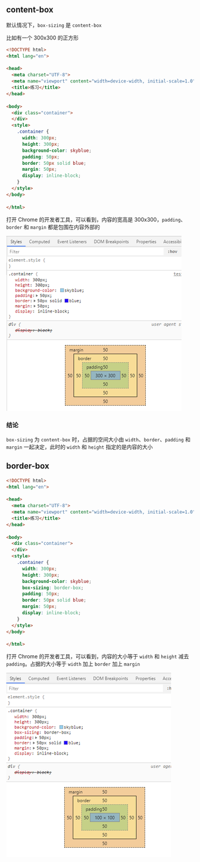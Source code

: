 ## content-box

默认情况下，`box-sizing` 是 `content-box`

比如有一个 300x300 的正方形

```html
<!DOCTYPE html>
<html lang="en">

<head>
  <meta charset="UTF-8">
  <meta name="viewport" content="width=device-width, initial-scale=1.0">
  <title>练习</title>
</head>

<body>
  <div class="container">
  </div>
  <style>
    .container {
      width: 300px;
      height: 300px;
      background-color: skyblue;
      padding: 50px;
      border: 50px solid blue;
      margin: 50px;
      display: inline-block;
    }
  </style>
</body>

</html>
```

打开 Chrome 的开发者工具，可以看到，内容的宽高是 300x300，`padding`、`border` 和 `margin` 都是包围在内容外部的

![](./Snipaste_2020-08-11_22-19-51.png)

### 结论

`box-sizing` 为 `content-box` 时，占据的空间大小由 `width`、`border`、`padding` 和 `margin` 一起决定，此时的 `width` 和 `height` 指定的是内容的大小

## border-box

```html
<!DOCTYPE html>
<html lang="en">

<head>
  <meta charset="UTF-8">
  <meta name="viewport" content="width=device-width, initial-scale=1.0">
  <title>练习</title>
</head>

<body>
  <div class="container">
  </div>
  <style>
    .container {
      width: 300px;
      height: 300px;
      background-color: skyblue;
      box-sizing: border-box;
      padding: 50px;
      border: 50px solid blue;
      margin: 50px;
      display: inline-block;
    }
  </style>
</body>

</html>
```

打开 Chrome 的开发者工具，可以看到，内容的大小等于 `width` 和 `height` 减去 `padding`。占据的大小等于 `width` 加上 `border` 加上 `margin`

![](./Snipaste_2020-08-11_22-23-45.png)

